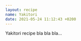 ```yaml
---
layout: recipe
name: Yakitori
date: 2021-05-24 11:12:43 +0200
---
```


Yakitori recipe bla bla bla...
